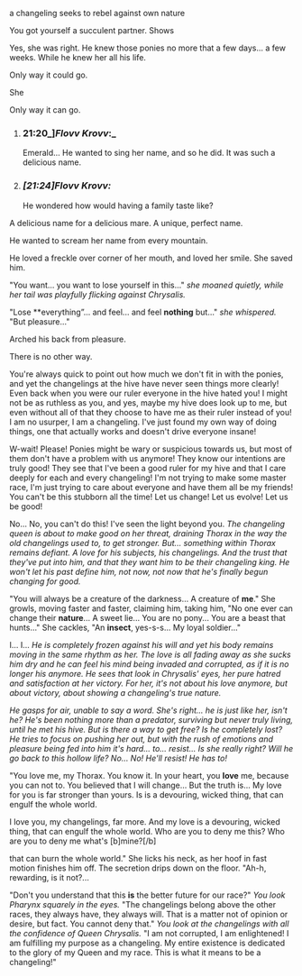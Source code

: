 a changeling seeks to rebel against own nature


You got yourself a succulent partner. 
Shows

Yes, she was right. He knew those ponies no more that a few days... a few weeks. While he knew her all his life.

Only way it could go.

She 

Only way it can go.

1. ### 21:20_]_Flovv Krovv_:_ 
    
    Emerald... He wanted to sing her name, and so he did. It was such a delicious name.
    
2. ### _[_21:24_]_Flovv Krovv_:_ 
    
    He wondered how would having a family taste like? 

A delicious name for a delicious mare. A unique, perfect name.

He wanted to scream her name from every mountain.

He loved a freckle over corner of her mouth, and loved her smile. She saved him.


"You want... you want to lose yourself in this..." _she moaned quietly, while her tail was playfully flicking against Chrysalis._

"Lose **everything”... and feel... and feel **nothing** but..." _she whispered._ "But pleasure..."


Arched his back from pleasure.


There is no other way.

You're always quick to point out how much we don't fit in with the ponies, and yet the changelings at the hive have never seen things more clearly! Even back when you were our ruler everyone in the hive hated you! I might not be as ruthless as you, and yes, maybe my hive does look up to me, but even without all of that they choose to have me as their ruler instead of you! I am no usurper, I am a changeling. I've just found my own way of doing things, one that actually works and doesn't drive everyone insane!


W-wait! Please! Ponies might be wary or suspicious towards us, but most of them don't have a problem with us anymore! They know our intentions are truly good! They see that I've been a good ruler for my hive and that I care deeply for each and every changeling! I'm not trying to make some master race, I'm just trying to care about everyone and have them all be my friends! You can't be this stubborn all the time! Let us change! Let us evolve! Let us be good!

No... No, you can't do this! I've seen the light beyond you. *The changeling queen is about to make good on her threat, draining Thorax in the way the old changelings used to, to get stronger. But... something within Thorax remains defiant. A love for his subjects, his changelings. And the trust that they've put into him, and that they want him to be their changeling king. He won't let his past define him, not now, not now that he's finally begun changing for good.*

"You will always be a creature of the darkness... A creature of **me**." She growls, moving faster and faster, claiming him, taking him, "No one ever can change their **nature**... A sweet lie... You are no pony... You are a beast that hunts..." She cackles, "An **insect**, yes-s-s... My loyal soldier..."


I... I... *He is completely frozen against his will and yet his body remains moving in the same rhythm as her. The love is all fading away as she sucks him dry and he can feel his mind being invaded and corrupted, as if it is no longer his anymore. He sees that look in Chrysalis' eyes, her pure hatred and satisfaction at her victory. For her, it's not about his love anymore, but about victory, about showing a changeling's true nature.*

*He gasps for air, unable to say a word. She's right... he is just like her, isn't he? He's been nothing more than a predator, surviving but never truly living, until he met his hive. But is there a way to get free? Is he completely lost? He tries to focus on pushing her out, but with the rush of emotions and pleasure being fed into him it's hard... to... resist... Is she really right? Will he go back to this hollow life? No... No! He'll resist! He has to!*


"You love me, my Thorax. You know it. In your heart, you **love** me, because you can not to. You believed that I will change... But the truth is... My love for you is far stronger than yours. Is is a devouring, wicked thing, that can engulf the whole world. 

I love you, my changelings, far more. And my love is a devouring, wicked thing, that can engulf the whole world. Who are you to deny me this? Who are you to deny me what's [b]mine?[/b]


that can burn the whole world." She licks his neck, as her hoof in fast motion finishes him off. The secretion drips down on the floor.  "Ah-h, rewarding, is it not?... 

"Don't you understand that this **is** the better future for our race?" *You look Pharynx squarely in the eyes.* "The changelings belong above the other races, they always have, they always will. That is a matter not of opinion or desire, but fact. You cannot deny that." *You look at the changelings with all the confidence of Queen Chrysalis.* "I am not corrupted, I am enlightened! I am fulfilling my purpose as a changeling. My entire existence is dedicated to the glory of my Queen and my race. This is what it means to be a changeling!"